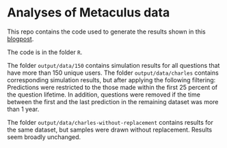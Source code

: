 # Analyses of Metaculus data

This repo contains the code used to generate the results shown in this [blogpost](https://forum.effectivealtruism.org/posts/more-is-probably-more-forecasting-accuracy-and-number-of). 

The code is in the folder `R`. 

The folder `output/data/150` contains simulation results for all questions that have more than 150 unique users. 
The folder `output/data/charles` contains corresponding simulation results, but after applying the following filtering: Predictions were restricted to the those made within the first 25 percent of the question lifetime. In addition, questions were removed if the time between the first and the last prediction in the remaining dataset was more than 1 year. 

The folder `output/data/charles-without-replacement` contains results for the same dataset, but samples were drawn without replacement. Results seem broadly unchanged. 
